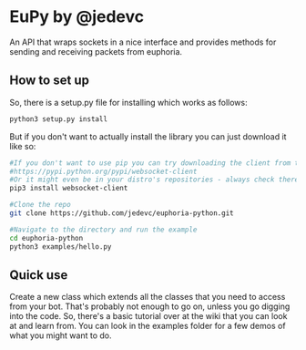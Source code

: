 # EuPy by @jedevc
An API that wraps sockets in a nice interface and provides methods for sending and receiving packets from euphoria.

## How to set up
So, there is a setup.py file for installing which works as follows:

```bash
python3 setup.py install
```

But if you don't want to actually install the library you can just download it like so:
```bash
#If you don't want to use pip you can try downloading the client from the webpage at
#https://pypi.python.org/pypi/websocket-client
#Or it might even be in your distro's repositories - always check there first.
pip3 install websocket-client

#Clone the repo
git clone https://github.com/jedevc/euphoria-python.git

#Navigate to the directory and run the example
cd euphoria-python
python3 examples/hello.py
```

## Quick use
Create a new class which extends all the classes that you need to access from your bot. That's probably not enough to go on, unless you go digging into the code. So, there's a basic tutorial over at the wiki that you can look at and learn from. You can look in the examples folder for a few demos of what you might want to do.

